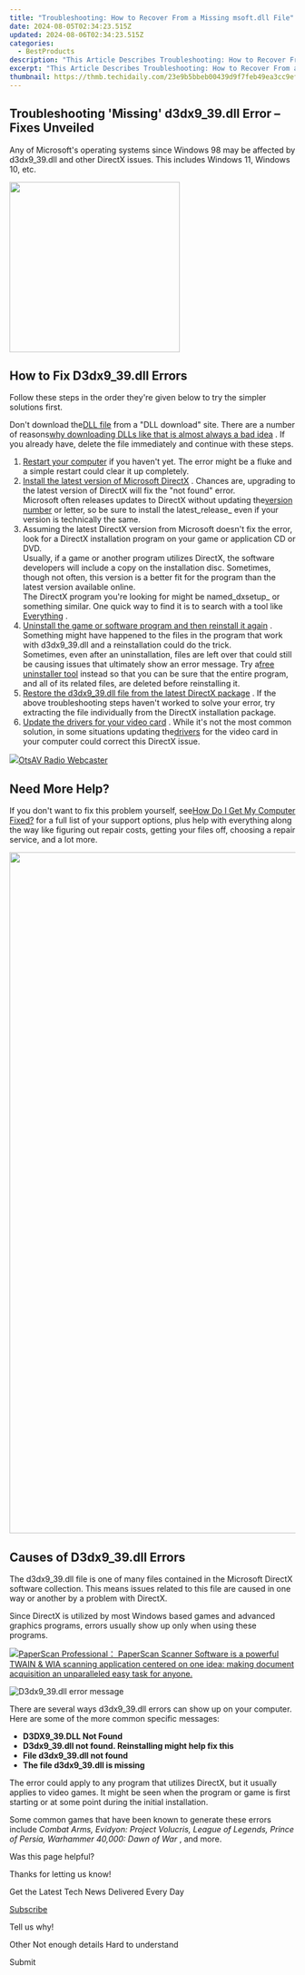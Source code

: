```yaml
---
title: "Troubleshooting: How to Recover From a Missing msoft.dll File"
date: 2024-08-05T02:34:23.515Z
updated: 2024-08-06T02:34:23.515Z
categories:
  - BestProducts
description: "This Article Describes Troubleshooting: How to Recover From a Missing msoft.dll File"
excerpt: "This Article Describes Troubleshooting: How to Recover From a Missing msoft.dll File"
thumbnail: https://thmb.techidaily.com/23e9b5bbeb00439d9f7feb49ea3cc9ef3c324a1bee0af7da53ac4687c4b6e4a3.png
---
```


## Troubleshooting 'Missing' d3dx9_39.dll Error – Fixes Unveiled
 Any of Microsoft's operating systems since Windows 98 may be affected by d3dx9\_39.dll and other DirectX issues. This includes Windows 11, Windows 10, etc.  

<!-- affiliate ads begin -->
<a href="https://natural-cycles.sjv.io/c/5597632/2072199/17885" target="_top" id="2072199"><img src="//a.impactradius-go.com/display-ad/17885-2072199" border="0" alt="" width="300" height="300"/></a><img height="0" width="0" src="https://imp.pxf.io/i/5597632/2072199/17885" style="position:absolute;visibility:hidden;" border="0" />
<!-- affiliate ads end -->
## How to Fix D3dx9\_39.dll Errors

 Follow these steps in the order they're given below to try the simpler solutions first.

 Don't download the[DLL file](https://www.lifewire.com/what-is-a-dll-file-2625852) from a "DLL download" site. There are a number of reasons[why downloading DLLs like that is almost always a bad idea](https://www.lifewire.com/important-reasons-not-to-download-dll-files-2624455) . If you already have, delete the file immediately and continue with these steps.

1. [Restart your computer](https://www.lifewire.com/how-to-reboot-a-computer-2624568) if you haven't yet. The error might be a fluke and a simple restart could clear it up completely.
2. [Install the latest version of Microsoft DirectX](https://www.lifewire.com/how-to-download-install-directx-2624489) . Chances are, upgrading to the latest version of DirectX will fix the "not found" error.  
 Microsoft often releases updates to DirectX without updating the[version number](https://www.lifewire.com/version-number-2626043) or letter, so be sure to install the latest_release_ even if your version is technically the same.
3. Assuming the latest DirectX version from Microsoft doesn't fix the error, look for a DirectX installation program on your game or application CD or DVD.  
 Usually, if a game or another program utilizes DirectX, the software developers will include a copy on the installation disc. Sometimes, though not often, this version is a better fit for the program than the latest version available online.  
 The DirectX program you're looking for might be named_dxsetup_ or something similar. One quick way to find it is to search with a tool like [Everything](https://www.voidtools.com/) .
4. [Uninstall the game or software program and then reinstall it again](https://www.lifewire.com/what-is-the-proper-way-to-reinstall-a-software-program-2624478) . Something might have happened to the files in the program that work with d3dx9\_39.dll and a reinstallation could do the trick.  
 Sometimes, even after an uninstallation, files are left over that could still be causing issues that ultimately show an error message. Try a[free uninstaller tool](https://www.lifewire.com/free-uninstaller-programs-2625188) instead so that you can be sure that the entire program, and all of its related files, are deleted before reinstalling it.
5. [Restore the d3dx9_39.dll file from the latest DirectX package](https://www.lifewire.com/how-to-restore-a-missing-directx-dll-file-2624516) . If the above troubleshooting steps haven't worked to solve your error, try extracting the file individually from the DirectX installation package.
6. [Update the drivers for your video card](https://www.lifewire.com/how-to-update-drivers-in-windows-2619214) . While it's not the most common solution, in some situations updating the[drivers](https://www.lifewire.com/what-is-a-device-driver-2625796) for the video card in your computer could correct this DirectX issue.

<!-- affiliate ads begin -->
<a href="https://otszone.ots7.com/order/checkout.php?PRODS=4713322&QTY=1&AFFILIATE=108875&CART=1"><img src="https://green.ots7.com/screenshots/OtsAV/OtsAVRadio1.90-300x188.jpg" border="0">OtsAV Radio Webcaster</a>
<!-- affiliate ads end -->
## Need More Help?

 If you don't want to fix this problem yourself, see[How Do I Get My Computer Fixed?](https://www.lifewire.com/how-do-i-get-my-computer-fixed-2625167) for a full list of your support options, plus help with everything along the way like figuring out repair costs, getting your files off, choosing a repair service, and a lot more.

<!-- affiliate ads begin -->
<a href="https://ukaidot.sjv.io/c/5597632/1793233/19578" target="_top" id="1793233"><img src="//a.impactradius-go.com/display-ad/19578-1793233" border="0" alt="" width="1200" height="1200"/></a><img height="0" width="0" src="https://imp.pxf.io/i/5597632/1793233/19578" style="position:absolute;visibility:hidden;" border="0" />
<!-- affiliate ads end -->
## Causes of D3dx9\_39.dll Errors

 The d3dx9\_39.dll file is one of many files contained in the Microsoft DirectX software collection. This means issues related to this file are caused in one way or another by a problem with DirectX.

 Since DirectX is utilized by most Windows based games and advanced graphics programs, errors usually show up only when using these programs.

<!-- affiliate ads begin -->
<a href="https://secure.2checkout.com/order/checkout.php?PRODS=37540879&QTY=1&AFFILIATE=108875&CART=1"><img src="https://paperscan.orpalis.com/img/content/You_prefer_to_use.png" border="0">PaperScan Professional： PaperScan Scanner Software is a powerful TWAIN & WIA scanning application centered on one idea: making document acquisition an unparalleled easy task for anyone.</a>
<!-- affiliate ads end -->
![D3dx9_39.dll error message](https://www.lifewire.com/thmb/31gMna-gNNmp9s94SfcwgeSvU_c=/1500x0/filters:no_upscale():max_bytes(150000):strip_icc():format(webp)/d3dx9_39-dll-error-message-59b27a1ec4124400107693a8.png)

 There are several ways d3dx9\_39.dll errors can show up on your computer. Here are some of the more common specific messages:

* **D3DX9\_39.DLL Not Found**
* **D3dx9\_39.dll not found. Reinstalling might help fix this**
* **File d3dx9\_39.dll not found**
* **The file d3dx9\_39.dll is missing**

 The error could apply to any program that utilizes DirectX, but it usually applies to video games. It might be seen when the program or game is first starting or at some point during the initial installation.

 Some common games that have been known to generate these errors include _Combat Arms, Evidyon: Project Volucris, League of Legends, Prince of Persia, Warhammer 40,000: Dawn of War_ , and more.

Was this page helpful?

Thanks for letting us know!

 Get the Latest Tech News Delivered Every Day

[Subscribe](https://www.lifewire.com/#)

Tell us why!

 Other  Not enough details  Hard to understand

 Submit

<ins class="adsbygoogle"
     style="display:block"
     data-ad-format="autorelaxed"
     data-ad-client="ca-pub-7571918770474297"
     data-ad-slot="1223367746"></ins>



<ins class="adsbygoogle"
     style="display:block"
     data-ad-client="ca-pub-7571918770474297"
     data-ad-slot="8358498916"
     data-ad-format="auto"
     data-full-width-responsive="true"></ins>
